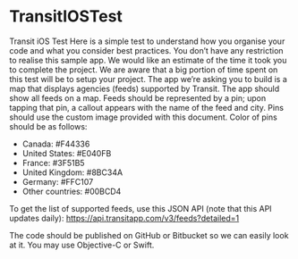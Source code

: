 # TransitIOSTest

Transit iOS Test
Here is a simple test to understand how you organise your code and what you consider best
practices. You don’t have any restriction to realise this sample app. We would like an estimate
of the time it took you to complete the project. We are aware that a big portion of time spent on
this test will be to setup your project.
The app we’re asking you to build is a map that displays agencies (feeds) supported by Transit.
The app should show all feeds on a map. Feeds should be represented by a pin; upon tapping
that pin, a callout appears with the name of the feed and city.
Pins should use the custom image provided with this document. Color of pins should be as
follows:
- Canada: #F44336
- United States: #E040FB
- France: #3F51B5
- United Kingdom: #8BC34A
- Germany: #FFC107
- Other countries: #00BCD4

To get the list of supported feeds, use this JSON API (note that this API updates daily):
https://api.transitapp.com/v3/feeds?detailed=1

The code should be published on GitHub or Bitbucket so we can easily look at it. You may use
Objective-C or Swift.
